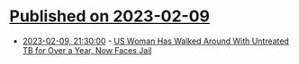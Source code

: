 # [Published on 2023-02-09](index.md)

* [2023-02-09, 21:30:00](https://soylentnews.org/article.pl?sid=23/02/08/193206&from=rss) - [US Woman Has Walked Around With Untreated TB for Over a Year, Now Faces Jail](https://soylentnews.org/article.pl?sid=23/02/08/193206&from=rss)
